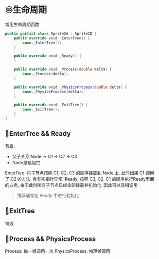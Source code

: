 # ♾️生命周期

常用生命周期函数

```csharp
public partial class Sprite2d : Sprite2D {
    public override void _EnterTree() {
        base._EnterTree();
    }

    public override void _Ready() {
    }

    public override void _Process(double delta) {
        base._Process(delta);
    }

    public override void _PhysicsProcess(double delta) {
        base._PhysicsProcess(delta);
    }

    public override void _ExitTree() {
        base._ExitTree();
    }
}
```

## 💫EnterTree && Ready
背景:
- 父子关系 Node -> C1 -> C2 -> C3
- Node是组祖宗

EnterTree: 将子节点按照 C1, C2, C3 的顺序挂载到 Node 上. 此时如果 C1 调用了 C2 的方法, 会有空指针异常!
Ready: 按照 C3, C2, C1 的顺序执行Ready里面的业务, 由于此时所有子节点已经全部挂载并初始化, 因此可以互相调用

> 推荐通常在 Ready 中进行初始化


## 💫ExitTree
销毁

## 💫Process && PhysicsProcess
Process: 每一帧调用一次
PhysicsProcess: 物理帧调用





